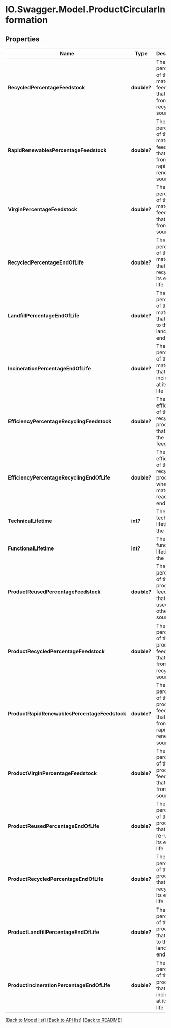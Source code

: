 # IO.Swagger.Model.ProductCircularInformation
## Properties

Name | Type | Description | Notes
------------ | ------------- | ------------- | -------------
**RecycledPercentageFeedstock** | **double?** | The percentage of the material&#39;s feedstock that comes from recycled sources | [optional] 
**RapidRenewablesPercentageFeedstock** | **double?** | The percentage of the material&#39;s feedstock that comes from rapidly renewable sources | [optional] 
**VirginPercentageFeedstock** | **double?** | The percentage of the material&#39;s feedstock that comes from virgin sources | [optional] 
**RecycledPercentageEndOfLife** | **double?** | The percentage of the material that can be recycled at its end of life | [optional] 
**LandfillPercentageEndOfLife** | **double?** | The percentage of the material that will go to the landfill at its end of life | [optional] 
**IncinerationPercentageEndOfLife** | **double?** | The percentage of the material that will be incinerated at its end of life | [optional] 
**EfficiencyPercentageRecyclingFeedstock** | **double?** | The efficiency of the recycling process that led to the feedstock | [optional] 
**EfficiencyPercentageRecyclingEndOfLife** | **double?** | The efficiency of the recycling process when the material reaches its end of life | [optional] 
**TechnicalLifetime** | **int?** | The technical lifetime of the product | [optional] 
**FunctionalLifetime** | **int?** | The functional lifetime of the product | [optional] 
**ProductReusedPercentageFeedstock** | **double?** | The percentage of the product&#39;s feedstock that is re-used from other sources | 
**ProductRecycledPercentageFeedstock** | **double?** | The percentage of the product&#39;s feedstock that comes from recycled sources | [optional] 
**ProductRapidRenewablesPercentageFeedstock** | **double?** | The percentage of the product&#39;s feedstock that comes from rapidly renewable sources | [optional] 
**ProductVirginPercentageFeedstock** | **double?** | The percentage of the product&#39;s feedstock that comes from virgin sources | [optional] 
**ProductReusedPercentageEndOfLife** | **double?** | The percentage of the product that can be re-used at its end of life | 
**ProductRecycledPercentageEndOfLife** | **double?** | The percentage of the product that can be recycled at its end of life | [optional] 
**ProductLandfillPercentageEndOfLife** | **double?** | The percentage of the product that will go to the landfill at its end of life | [optional] 
**ProductIncinerationPercentageEndOfLife** | **double?** | The percentage of the product that will be incinerated at its end of life | [optional] 

[[Back to Model list]](../README.md#documentation-for-models) [[Back to API list]](../README.md#documentation-for-api-endpoints) [[Back to README]](../README.md)

